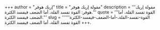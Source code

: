 +++
author = "إريك هوفر"
title = "مقولة إريك هوفر"
description = '''مقولة إريك هوفر: القوة تفسد القلة، أما الضعف فيفسد الكثرة.'''
quote = '''القوة تفسد القلة، أما الضعف فيفسد الكثرة.'''
slug = '''القوة-تفسد-القلة،-أما-الضعف-فيفسد-الكثرة'''
+++
القوة تفسد القلة، أما الضعف فيفسد الكثرة.
